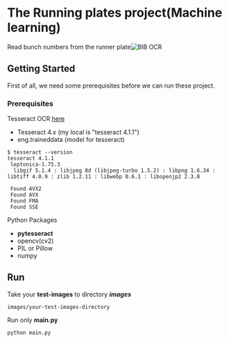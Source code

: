 # The Running plates project(Machine learning) 
Read  bunch numbers from the runner plate![BIB OCR](https://www.thephuketnews.com/photo/listing/2016/1465177820_1-org.jpg)

## Getting Started

First of all, we need some prerequisites before we can run these project.

### Prerequisites
Tesseract OCR [here](https://github.com/tesseract-ocr/tesseract)
 - Tesseract 4.x   (my local is "tesseract 4.1.1")
 - eng.traineddata (model for tesseract)
```
$ tesseract --version
tesseract 4.1.1
 leptonica-1.75.3
  libgif 5.1.4 : libjpeg 8d (libjpeg-turbo 1.5.2) : libpng 1.6.34 : libtiff 4.0.9 : zlib 1.2.11 : libwebp 0.6.1 : libopenjp2 2.3.0

 Found AVX2
 Found AVX
 Found FMA
 Found SSE
```
Python Packages

 - **pytesseract**
 - opencv(cv2)
 - PIL or Pillow
 - numpy

## Run
Take your **test-images** to directory ***images***

    images/your-test-images-directory

Run only **main.py**

```
python main.py
```

